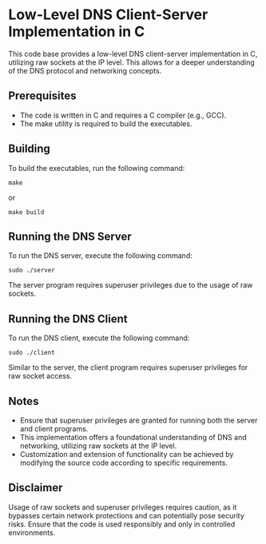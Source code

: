 # Low-Level DNS Client-Server Implementation in C

This code base provides a low-level DNS client-server implementation in C, utilizing raw sockets at the IP level. This allows for a deeper understanding of the DNS protocol and networking concepts.

## Prerequisites

- The code is written in C and requires a C compiler (e.g., GCC).
- The make utility is required to build the executables.

## Building

To build the executables, run the following command:

```
make
```

or 

```
make build
```

## Running the DNS Server

To run the DNS server, execute the following command:

```
sudo ./server
```

The server program requires superuser privileges due to the usage of raw sockets.

## Running the DNS Client

To run the DNS client, execute the following command:

```
sudo ./client
```

Similar to the server, the client program requires superuser privileges for raw socket access.

## Notes

- Ensure that superuser privileges are granted for running both the server and client programs.
- This implementation offers a foundational understanding of DNS and networking, utilizing raw sockets at the IP level.
- Customization and extension of functionality can be achieved by modifying the source code according to specific requirements.

## Disclaimer

Usage of raw sockets and superuser privileges requires caution, as it bypasses certain network protections and can potentially pose security risks. Ensure that the code is used responsibly and only in controlled environments.
